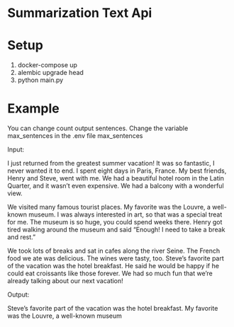 # Summarization Text Api

# Setup
1. docker-compose up
2. alembic upgrade head
3. python main.py

# Example
You can change count output sentences. Change the variable max_sentences in the .env file max_sentences 

Input:

I just returned from the greatest summer vacation! It was so fantastic, I never wanted it to end. I spent eight days in Paris, France. My best friends, Henry and Steve, went with me. We had a beautiful hotel room in the Latin Quarter, and it wasn’t even expensive. We had a balcony with a wonderful view.

We visited many famous tourist places. My favorite was the Louvre, a well-known museum. I was always interested in art, so that was a special treat for me. The museum is so huge, you could spend weeks there. Henry got tired walking around the museum and said “Enough! I need to take a break and rest.”

We took lots of breaks and sat in cafes along the river Seine. The French food we ate was delicious. The wines were tasty, too. Steve’s favorite part of the vacation was the hotel breakfast. He said he would be happy if he could eat croissants like those forever. We had so much fun that we’re already talking about our next vacation!

Output:

Steve’s favorite part of the vacation was the hotel breakfast. My favorite was the Louvre, a well-known museum